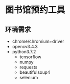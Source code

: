 # 图书馆预约工具
## 环境需求
- chrome/chromium+driver
- opencv3.4.3
- python3.7.2
  - tensorflow
  - numpy
  - requests
  - beautifulsoup4
  - selenium
